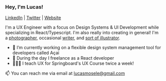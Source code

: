 ### Hey, I'm Lucas!

[LinkedIn](https://www.linkedin.com/in/lucasmosele/) | [Twitter](https://twitter.com/Luke_mosele) | [Website](https://lucasmosele.xyz)

I'm a UX Engineer with a focus on Design Systems & UI Development while specializing in React/Typescript. I'm also really into creating in general! I'm a [photographer](https://www.instagram.com/lukewanders_), occasional [writer](https://medium.com/@l_mosele), and [sort of illustrator](https://www.behance.net/lmosele).

- 🔭 I’m currently working on a flexible design system management tool for developers called Açai
- 🔧 During the day I freelance as a React developer
- 👨🏼‍🏫 I teach UX for Springboard's UX Course twice a week!

📫 You can reach me via email at lucasmosele@gmail.com
